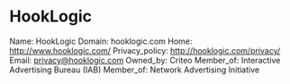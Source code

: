 
# HookLogic

Name: HookLogic
Domain: hooklogic.com
Home: http://www.hooklogic.com/
Privacy_policy: http://hooklogic.com/privacy/
Email: privacy@hooklogic.com
Owned_by: Criteo
Member_of: Interactive Advertising Bureau (IAB)
Member_of: Network Advertising Initiative
